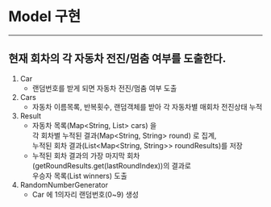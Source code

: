# Model 구현

---

## 현재 회차의 각 자동차 전진/멈춤 여부를 도출한다.
1. Car
    * 랜덤번호를 받게 되면 자동차 전진/멈춤 여부 도출
2. Cars
    * 자동차 이름목록, 반복횟수, 랜덤객체를 받아 각 자동차별 매회차 전진상태 누적
3. Result
    * 자동차 목록(Map<String, List<CarStatus>> cars) 을  
      각 회차별 누적된 결과(Map<String, String> round) 로 집계,  
      누적된 회차 결과(List<Map<String, String>> roundResults)를 저장
    * 누적된 회차 결과의 가장 마지막 회차(getRoundResults.get(lastRoundIndex))의 결과로  
      우승자 목록(List<String> winners) 도출
4. RandomNumberGenerator
    * Car 에 1의자리 랜덤번호(0~9) 생성
